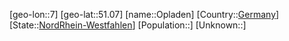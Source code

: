 ﻿---
location: [51.07,7]
type: City
tags:
- geo/City


SpocWebEntityId: 33113
isDeleted: false
confidential: public

---
[geo-lon::7]
[geo-lat::51.07]
[name::Opladen]
[Country::[Germany](geo/Continent/Europe/Germany.md)]
[State::[NordRhein-Westfahlen](NordRhein-Westfahlen)]
[Population::]
[Unknown::]

